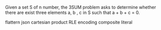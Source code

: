 Given a set S of n number, the 3SUM problem asks to determine whether there are exist three elements a, b , c in S such 
that a + b + c = 0. 

flattern json 
cartesian product 
RLE encoding
composite literal